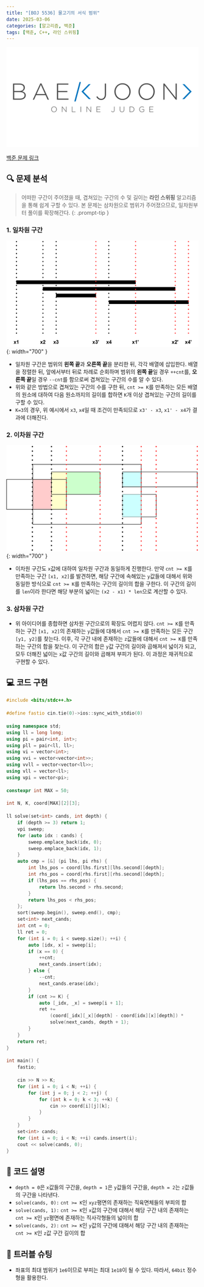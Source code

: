 ```yaml
---
title: "[BOJ 5536] 물고기의 서식 범위"
date: 2025-03-06
categories: [알고리즘, 백준]
tags: [백준, C++, 라인 스위핑]
---
```


[![백준 로고](assets/img/posts/BOJ/boj-og.png)](https://www.acmicpc.net/problem/5536)

[백준 문제 링크](https://www.acmicpc.net/problem/5536)

## 🔍 문제 분석
> 어떠한 구간이 주어졌을 때, 겹쳐있는 구간의 수 및 길이는 **라인 스위핑** 알고리즘을 통해 쉽게 구할 수 있다. 본 문제는 삼차원으로 범위가 주어졌으므로, 일차원부터 풀이를 확장해간다.
{: .prompt-tip }

### 1. 일차원 구간

![BOJ-5536-1](assets/img/posts/BOJ/BOJ-5536/BOJ_5536-1.png){: width="700" }

- 일차원 구간은 범위의 **왼쪽 끝**과 **오른쪽 끝**을 분리한 뒤, 각각 배열에 삽입한다. 배열을 정렬한 뒤, 앞에서부터 뒤로 차례로 순회하며 범위의 **왼쪽 끝**일 경우 `++cnt`를, **오른쪽 끝**일 경우 `--cnt`를 함으로써 겹쳐있는 구간의 수를 알 수 있다.
- 위와 같은 방법으로 겹쳐있는 구간의 수를 구한 뒤, `cnt >= K`를 만족하는 모든 배열의 원소에 대하여 다음 원소까지의 길이를 합하면 `K`개 이상 겹쳐있는 구간의 길이를 구할 수 있다.
- `K=3`의 경우, 위 예시에서 `x3`, `x4`일 때 조건이 만족되므로 `x3' - x3`, `x1' - x4`가 결과에 더해진다.
### 2. 이차원 구간

![BOJ-5536-2](assets/img/posts/BOJ/BOJ-5536/BOJ_5536-2.png){: width="700" }

- 이차원 구간도 `x`값에 대하여 일차원 구간과 동일하게 진행한다. 만약 `cnt >= K`를 만족하는 구간 `[x1, x2]`를 발견하면, 해당 구간에 속해있는 `y`값들에 대해서 위와 동일한 방식으로 `cnt >= K`를 만족하는 구간의 길이의 합을 구한다. 이 구간의 길이를 `len`이라 한다면 해당 부분의 넓이는 `(x2 - x1) * len`으로 계산할 수 있다.

### 3. 삼차원 구간

- 위 아이디어를 종합하면 삼차원 구간으로의 확장도 어렵지 않다. `cnt >= K`를 만족하는 구간 `[x1, x2]`의 존재하는 `y`값들에 대해서 `cnt >= K`를 만족하는 모든 구간 `[y1, y2]`를 찾는다. 이후, 각 구간 내에 존재하는 `z`값들에 대해서 `cnt >= K`를 만족하는 구간의 합을 찾는다. 이 구간의 합은 `y`값 구간의 길이와 곱해져서 넓이가 되고, 모두 더해진 넓이는 `x`값 구간의 길이와 곱해져 부피가 된다. 이 과정은 재귀적으로 구현할 수 있다.

## 💻 코드 구현

```c++
#include <bits/stdc++.h>

#define fastio cin.tie(0)->ios::sync_with_stdio(0)

using namespace std;
using ll = long long;
using pi = pair<int, int>;
using pll = pair<ll, ll>;
using vi = vector<int>;
using vvi = vector<vector<int>>;
using vvll = vector<vector<ll>>;
using vll = vector<ll>;
using vpi = vector<pi>;

constexpr int MAX = 50;

int N, K, coord[MAX][2][3];

ll solve(set<int> cands, int depth) {
    if (depth >= 3) return 1;
    vpi sweep;
    for (auto idx : cands) {
        sweep.emplace_back(idx, 0);
        sweep.emplace_back(idx, 1);
    }
    auto cmp = [&] (pi lhs, pi rhs) {
        int lhs_pos = coord[lhs.first][lhs.second][depth];
        int rhs_pos = coord[rhs.first][rhs.second][depth];
        if (lhs_pos == rhs_pos) {
            return lhs.second > rhs.second;
        }
        return lhs_pos < rhs_pos;
    };
    sort(sweep.begin(), sweep.end(), cmp);
    set<int> next_cands;
    int cnt = 0;
    ll ret = 0;
    for (int i = 0; i < sweep.size(); ++i) {
        auto [idx, x] = sweep[i];
        if (x == 0) {
            ++cnt;
            next_cands.insert(idx);
        } else {
            --cnt;
            next_cands.erase(idx);
        }
        if (cnt >= K) {
            auto [_idx, _x] = sweep[i + 1];
            ret +=
                (coord[_idx][_x][depth] - coord[idx][x][depth]) *
                solve(next_cands, depth + 1);
        }
    }
    return ret;
}

int main() {
    fastio;

    cin >> N >> K;
    for (int i = 0; i < N; ++i) {
        for (int j = 0; j < 2; ++j) {
            for (int k = 0; k < 3; ++k) {
                cin >> coord[i][j][k];
            }
        }
    }
    set<int> cands;
    for (int i = 0; i < N; ++i) cands.insert(i);
    cout << solve(cands, 0);
}
```

## 📝 코드 설명

- `depth = 0`은 `x`값들의 구간을, `depth = 1`은 `y`값들의 구간을, `depth = 2`는 `z`값들의 구간을 나타낸다.
- `solve(cands, 0):` `cnt >= K`인 `xyz`평면의 존재하는 직육면체들의 부피의 합
- `solve(cands, 1):` `cnt >= K`인 `x`값의 구간에 대해서 해당 구간 내의 존재하는 `cnt >= K`인 `yz`평면에 존재하는 직사각형들의 넓이의 합
- `solve(cands, 2):` `cnt >= K`인 `y`값의 구간에 대해서 해당 구간 내의 존재하는 `cnt >= K`인 `z`값 구간 길이의 합

## 🔧 트러블 슈팅
- 좌표의 최대 범위가 `1e6`이므로 부피는 최대 `1e18`이 될 수 있다. 따라서, `64bit` 정수형을 활용한다.